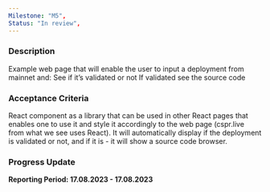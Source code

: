 ```yaml
---
Milestone: "M5",
Status: "In review",
---
```

<!--lang:en--> 
### Description

Example web page that will enable the user to input a deployment from mainnet and: 
See if it’s validated or not
If validated see the source code

### Acceptance Criteria

React component as a library that can be used in other React pages that enables one to use it and style it accordingly to the web page (cspr.live from what we see uses React). It will automatically display if the deployment is validated or not, and if it is - it will show a source code browser.


### Progress Update

**Reporting Period: 17.08.2023 - 17.08.2023**

